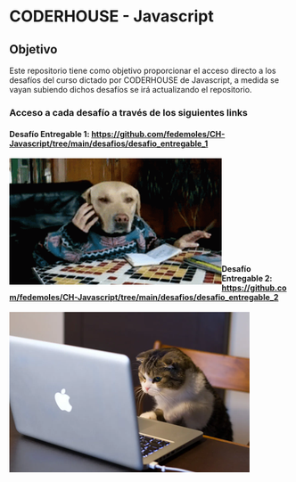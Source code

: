 # CODERHOUSE - Javascript

## Objetivo
Este repositorio tiene como objetivo proporcionar el acceso directo a los desafíos del curso dictado por CODERHOUSE de Javascript, a medida se vayan subiendo dichos desafíos se irá actualizando el repositorio.

### Acceso a cada desafío a través de los siguientes links

#### Desafío Entregable 1: https://github.com/fedemoles/CH-Javascript/tree/main/desafios/desafio_entregable_1
<p><img align="left" src="https://github.com/fedemoles/CH-Javascript/blob/main/desafios/assets/img/entreg1.png?raw=true" alt="entregable_1" /></p>

<br><br><br><br><br><br><br><br><br><br>

#### Desafío Entregable 2: https://github.com/fedemoles/CH-Javascript/tree/main/desafios/desafio_entregable_2
<p><img align="left" src="https://github.com/fedemoles/CH-Javascript/blob/main/desafios/assets/img/entreg2.png?raw=true" alt="entregable_1" /></p>